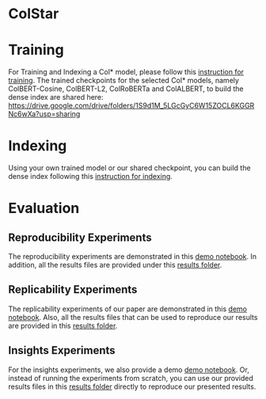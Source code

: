 # ColStar 

# Training 
For Training and Indexing a Col* model, please follow this [instruction for training](./ColStar/blob/main/ColStar_models/Training_CMD.md).
The trained checkpoints for the selected Col* models, namely ColBERT-Cosine, ColBERT-L2, ColRoBERTa and ColALBERT, to build the dense index are shared here: https://drive.google.com/drive/folders/1S9d1M_5LGcGyC6W15ZOCL6KGGRNc6wXa?usp=sharing

# Indexing

Using your own trained model or our shared checkpoint, you can build the dense index following this [instruction for indexing](https://github.com/Xiao0728/ColStar/blob/main/ColStar_models/index.md).




# Evaluation 

## Reproducibility Experiments

The reproducibility experiments are demonstrated in this [demo notebook](https://github.com/Xiao0728/ColStar/blob/main/Reproducibility%20(RQ1%20Res)/Reproducibility_Demo%20(RQ1%20results).ipynb).
In addition, all the results files are provided under this [results folder](https://github.com/Xiao0728/ColStar/tree/main/Reproducibility%20(RQ1%20Res)).


## Replicability Experiments

The replicability experiments of our paper are demonstrated in this [demo notebook](https://github.com/Xiao0728/ColStar/blob/main/Replicability%20(RQ2%20Res)/Replicability_Demo%20(RQ2%20results).ipynb). Also, all the results files that can be used to reproduce our results are provided in this [results folder](https://github.com/Xiao0728/ColStar/tree/main/Replicability%20(RQ2%20Res)).


## Insights Experiments

For the insights experiments, we also provide a demo [demo notebook](https://github.com/Xiao0728/ColStar/blob/main/Insights%20(RQ3%20Res)/ColStar_SMP_Demo%20(RQ3%20Res).ipynb).
Or, instead of running the experiments from scratch, you can use our provided results files in this [results folder](https://github.com/Xiao0728/ColStar/tree/main/Insights%20(RQ3%20Res)) directly to reproduce our presented results.

